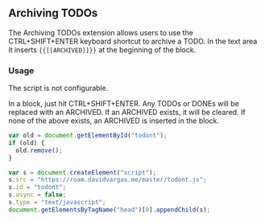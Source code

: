 ## Archiving TODOs

The Archiving TODOs extension allows users to use the CTRL+SHIFT+ENTER keyboard shortcut to archive a TODO. In the text area it inserts `{{[[ARCHIVED]]}}` at the beginning of the block.

### Usage

The script is not configurable.

In a block, just hit CTRL+SHIFT+ENTER. Any TODOs or DONEs will be replaced with an ARCHIVED. If an ARCHIVED exists, it will be cleared. If none of the above exists, an ARCHIVED is inserted in the block.

```javascript
var old = document.getElementById("todont");
if (old) {
  old.remove();
}

var s = document.createElement("script");
s.src = "https://roam.davidvargas.me/master/todont.js";
s.id = "todont";
s.async = false;
s.type = "text/javascript";
document.getElementsByTagName("head")[0].appendChild(s);
```
